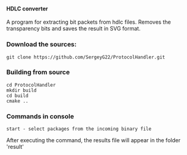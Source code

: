 #### HDLC converter

A program for extracting bit packets from hdlc files. Removes the transparency bits and saves the result in SVG format.


### Download the sources:

```
git clone https://github.com/SergeyG22/ProtocolHandler.git
```

### Building from source

```
cd ProtocolHandler
mkdir build
cd build
cmake ..
```

### Commands in console

```
start - select packages from the incoming binary file
```

After executing the command, the results file will appear in the folder 'result'



